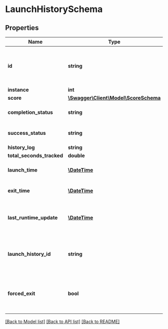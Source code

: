 # LaunchHistorySchema

## Properties
Name | Type | Description | Notes
------------ | ------------- | ------------- | -------------
**id** | **string** | Identifier for the registration associated with this record | [optional] 
**instance** | **int** |  | [optional] 
**score** | [**\Swagger\Client\Model\ScoreSchema**](ScoreSchema.md) |  | [optional] 
**completion_status** | **string** |  | [optional] [default to 'UNKNOWN']
**success_status** | **string** |  | [optional] [default to 'UNKNOWN']
**history_log** | **string** |  | [optional] 
**total_seconds_tracked** | **double** |  | [optional] 
**launch_time** | [**\DateTime**](\DateTime.md) | The time of the launch in UTC | [optional] 
**exit_time** | [**\DateTime**](\DateTime.md) | The time of the exit in UTC | [optional] 
**last_runtime_update** | [**\DateTime**](\DateTime.md) | The time of the last runtime update in UTC | [optional] 
**launch_history_id** | **string** | A unique identifier for this launch history record | [optional] 
**forced_exit** | **bool** | Was the previous exit forced due to a concurrent launch | [optional] 

[[Back to Model list]](../README.md#documentation-for-models) [[Back to API list]](../README.md#documentation-for-api-endpoints) [[Back to README]](../README.md)



